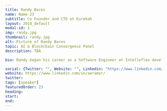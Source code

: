 ```yaml
---
title: Randy Bares
name: Name-23
subtitle: Co Founder and CTO at Eurekah
layout: 2018_default
modal-id: 1
img: randy.jpg
thumbnail: randy.jpg
alt: Picture of Randy Bares
topic: AI & Blockchain Convergence Panel
description: TBA

bio: Randy began his career as a Software Engineer at Intelleflex developing early versions of what would later be called the ‘Internet of Things’ and utilizing RFID for reliable asset tracking. He then served as Technical Director at PentUp Games for almost three years and at Emerge Digital for two years building RTB systems and scaling an adtech platform to millions of daily transactions. Randy founded Conjectur/Signal Zero in 2013 and served as the Chief Technical Officer overseeing the technology and scaling the business from 0 to 30 million in annual revenue run rate without raising outside capital. Randy then Co-founded Branch International Inc. in 2015 and was its Chief Technology Officer through March 2018 seeing it through its initial and ongoing international expansion while managing a large team of engineers. His skill set encompasses system architecture, scaling, and security as well as mobile application development and deployment.

social: {Twitter: "", Website: "", Linkedin: "https://www.linkedin.com/in/aeramor/" }
website: https://www.linkedin.com/in/aeramor/
twitter: 
tags: [speaker]
featuredOrder: 23
heading: 
start: 
end: 
---
```

